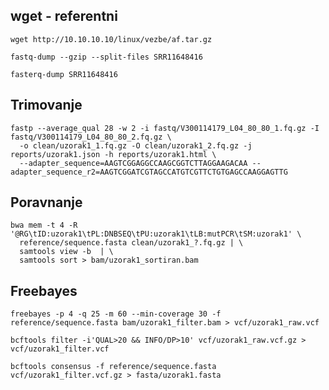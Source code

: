 ## wget - referentni
```console
wget http://10.10.10.10/linux/vezbe/af.tar.gz
```

```console
fastq-dump --gzip --split-files SRR11648416
```

```console
fasterq-dump SRR11648416
```

## Trimovanje
```console
fastp --average_qual 28 -w 2 -i fastq/V300114179_L04_80_80_1.fq.gz -I fastq/V300114179_L04_80_80_2.fq.gz \
  -o clean/uzorak1_1.fq.gz -O clean/uzorak1_2.fq.gz -j reports/uzorak1.json -h reports/uzorak1.html \
  --adapter_sequence=AAGTCGGAGGCCAAGCGGTCTTAGGAAGACAA --adapter_sequence_r2=AAGTCGGATCGTAGCCATGTCGTTCTGTGAGCCAAGGAGTTG
```
## Poravnanje
```console
bwa mem -t 4 -R '@RG\tID:uzorak1\tPL:DNBSEQ\tPU:uzorak1\tLB:mutPCR\tSM:uzorak1' \
  reference/sequence.fasta clean/uzorak1_?.fq.gz | \
  samtools view -b  | \
  samtools sort > bam/uzorak1_sortiran.bam
```
## Freebayes
```console
freebayes -p 4 -q 25 -m 60 --min-coverage 30 -f reference/sequence.fasta bam/uzorak1_filter.bam > vcf/uzorak1_raw.vcf
```
```console
bcftools filter -i'QUAL>20 && INFO/DP>10' vcf/uzorak1_raw.vcf.gz > vcf/uzorak1_filter.vcf
```
```console
bcftools consensus -f reference/sequence.fasta vcf/uzorak1_filter.vcf.gz > fasta/uzorak1.fasta
```
